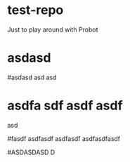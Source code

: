 # test-repo
Just to play around with Probot

# asdasd

#asdasd
asd
asd

# asdfa sdf asdf asdf
asd

#fasdf asdfasdf
asdfasdf
asdfasdfasdf

#ASDASDASD
D
